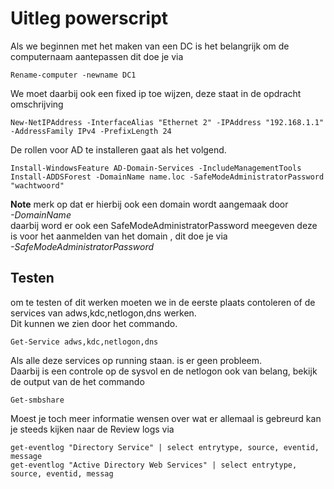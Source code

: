 # Uitleg powerscript

Als we beginnen met het maken van een DC is het belangrijk om de computernaam aantepassen dit doe je via
```
Rename-computer -newname DC1
```
We moet daarbij ook een fixed ip toe wijzen, deze staat in de opdracht omschrijving
```
New-NetIPAddress -InterfaceAlias "Ethernet 2" -IPAddress "192.168.1.1" -AddressFamily IPv4 -PrefixLength 24
```
De rollen voor AD te installeren gaat als het volgend.
```
Install-WindowsFeature AD-Domain-Services -IncludeManagementTools
Install-ADDSForest -DomainName name.loc -SafeModeAdministratorPassword "wachtwoord"
```
**Note** merk op dat er hierbij ook een domain wordt aangemaak door  
*-DomainName*  
daarbij word er ook een SafeModeAdministratorPassword meegeven deze is voor het aanmelden van het domain , dit doe je via  
*-SafeModeAdministratorPassword*

## Testen

om te testen of dit werken moeten we in de eerste plaats contoleren of de services van adws,kdc,netlogon,dns werken.  
Dit kunnen we zien door het commando.
```
Get-Service adws,kdc,netlogon,dns
```
Als alle deze services op running staan. is er geen probleem.  
Daarbij is een controle op de sysvol en de netlogon ook van belang, bekijk de output van de het commando
```
Get-smbshare
```
Moest je toch meer informatie wensen over wat er allemaal is gebreurd kan je steeds kijken naar de Review logs via
```
get-eventlog "Directory Service" | select entrytype, source, eventid, message
get-eventlog "Active Directory Web Services" | select entrytype, source, eventid, messag
```
